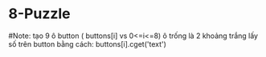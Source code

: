 # 8-Puzzle
#Note:
tạo 9 ô button ( buttons[i] vs 0<=i<=8)
ô trống là 2 khoảng trắng
lấy số trên button bằng cách: buttons[i].cget('text')
